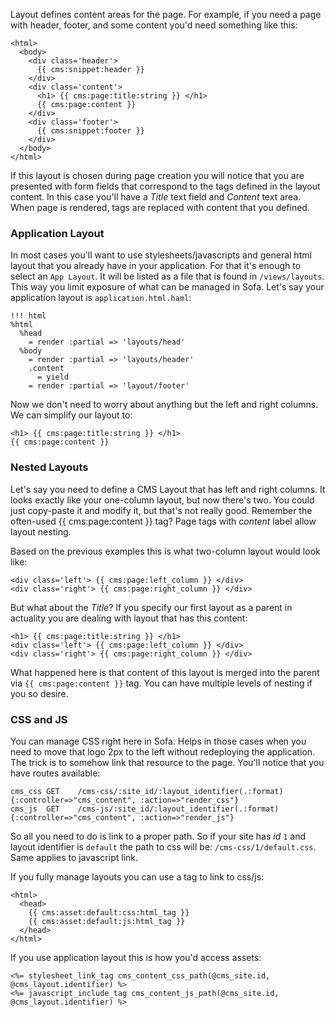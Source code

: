 Layout defines content areas for the page. For example, if you need a page with header, footer, and some content you'd need something like this:

    <html>
      <body>
        <div class='header'>
          {{ cms:snippet:header }}
        </div>
        <div class='content'>
          <h1> {{ cms:page:title:string }} </h1>
          {{ cms:page:content }}
        </div>
        <div class='footer'>
          {{ cms:snippet:footer }}
        </div>
      </body>
    </html>
    
If this layout is chosen during page creation you will notice that you are presented with form fields that correspond to the tags defined in the layout content. In this case you'll have a _Title_ text field and _Content_ text area. When page is rendered, tags are replaced with content that you defined.

### Application Layout
In most cases you'll want to use stylesheets/javascripts and general html layout that you already have in your application. For that it's enough to select an `App Layout`. It will be listed as a file that is found in `/views/layouts`. This way you limit exposure of what can be managed in Sofa. Let's say your application layout is `application.html.haml`:

    !!! html
    %html
      %head
        = render :partial => 'layouts/head'
      %body
        = render :partial => 'layouts/header'
        .content
          = yield
        = render :partial => 'layout/footer'
    
Now we don't need to worry about anything but the left and right columns. We can simplify our layout to:
    
    <h1> {{ cms:page:title:string }} </h1>
    {{ cms:page:content }}

### Nested Layouts
Let's say you need to define a CMS Layout that has left and right columns. It looks exactly like your one-column layout, but now there's two. You could just copy-paste it and modify it, but that's not really good. Remember the often-used {{ cms:page:content }} tag? Page tags with _content_ label allow layout nesting.

Based on the previous examples this is what two-column layout would look like:
  
    <div class='left'> {{ cms:page:left_column }} </div>
    <div class='right'> {{ cms:page:right_column }} </div>
  
But what about the _Title_? If you specify our first layout as a parent in actuality you are dealing with layout that has this content:

    <h1> {{ cms:page:title:string }} </h1>
    <div class='left'> {{ cms:page:left_column }} </div>
    <div class='right'> {{ cms:page:right_column }} </div>
  
What happened here is that content of this layout is merged into the parent via `{{ cms:page:content }}` tag. You can have multiple levels of nesting if you so desire.

### CSS and JS
You can manage CSS right here in Sofa. Helps in those cases when you need to move that logo 2px to the left without redeploying the application. The trick is to somehow link that resource to the page. You'll notice that you have routes available:
    
    cms_css GET    /cms-css/:site_id/:layout_identifier(.:format) {:controller=>"cms_content", :action=>"render_css"}
    cms_js  GET    /cms-js/:site_id/:layout_identifier(.:format)  {:controller=>"cms_content", :action=>"render_js"}
    
So all you need to do is link to a proper path. So if your site has _id_ `1` and layout identifier is `default` the path to css will be: `/cms-css/1/default.css`. Same applies to javascript link.

If you fully manage layouts you can use a tag to link to css/js:

    <html>
      <head>
        {{ cms:asset:default:css:html_tag }}
        {{ cms:asset:default:js:html_tag }}
      </head>
    </html>
    
If you use application layout this is how you'd access assets:
  
    <%= stylesheet_link_tag cms_content_css_path(@cms_site.id, @cms_layout.identifier) %>
    <%= javascript_include_tag cms_content_js_path(@cms_site.id, @cms_layout.identifier) %>
